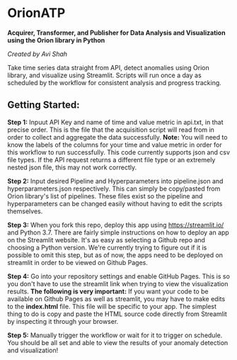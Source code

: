 # OrionATP
**Acquirer, Transformer, and Publisher for Data Analysis and Visualization using the Orion library in Python**

_Created by Avi Shah_

Take time series data straight from API, detect anomalies using Orion library, and visualize using Streamlit. Scripts will run once a day as scheduled by the workflow for consistent analysis and progress tracking.

## Getting Started:

**Step 1:** Inpuut API Key and name of time and value metric in api.txt, in that precise order. This is the file that the acquisition script will read from in order to collect and aggregate the data successfully. **Note:** You will need to know the labels of the columns for your time and value metric in order for this workflow to run successfully. This code currently supports json and csv file types. If the API request returns a different file type or an extremely nested json file, this may not work correctly.

**Step 2:** Input desired Pipeline and Hyperparameters into pipeline.json and hyperparameters.json respectively. This can simply be copy/pasted from Orion library's list of pipelines. These files exist so the pipeline and hyperparameters can be changed easily without having to edit the scripts themselves.

**Step 3:** When you fork this repo, deploy this app using https://streamlit.io/ and Python 3.7. There are fairly simple instructions on how to deploy an app on the Streamlit website. It's as easy as selecting a Github repo and choosing a Python version. We're currently trying to figure out if it is possible to omit this step, but as of now, the apps need to be deployed on streamlit in order to be viewed on Github Pages.

**Step 4:** Go into your repository settings and enable GitHub Pages. This is so you don't have to use the streamlit link when trying to view the visualization results. **The following is very important:** If you want your code to be available on Github Pages as well as streamlit, you may have to make edits to the **index.html** file. This file will be specific to your app. The simplest thing to do is copy and paste the HTML source code directly from Streamlit by inspecting it through your browser.

**Step 5:** Manually trigger the workflow or wait for it to trigger on schedule. You should be all set and able to view the results of your anomaly detection and visualization!
